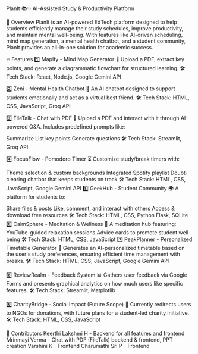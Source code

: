 PlanIt 📚✨
AI-Assisted Study & Productivity Platform

🚀 Overview
PlanIt is an AI-powered EdTech platform designed to help students efficiently manage their study schedules, improve productivity, and maintain mental well-being. With features like AI-driven scheduling, mind map generation, a mental health chatbot, and a student community, PlanIt provides an all-in-one solution for academic success.

🔥 Features
1️⃣ Mapify - Mind Map Generator
📌 Upload a PDF, extract key points, and generate a diagrammatic flowchart for structured learning.
🛠 Tech Stack: React, Node.js, Google Gemini API

2️⃣ Zeni - Mental Health Chatbot
💬 An AI chatbot designed to support students emotionally and act as a virtual best friend.
🛠 Tech Stack: HTML, CSS, JavaScript, Groq API

3️⃣ FileTalk - Chat with PDF
📖 Upload a PDF and interact with it through AI-powered Q&A. Includes predefined prompts like:

Summarize
List key points
Generate questions
🛠 Tech Stack: Streamlit, Groq API

4️⃣ FocusFlow - Pomodoro Timer
⏳ Customize study/break timers with:

Theme selection & custom backgrounds
Integrated Spotify playlist
Doubt-clearing chatbot that keeps students on track
🛠 Tech Stack: HTML, CSS, JavaScript, Google Gemini API
5️⃣ GeekHub - Student Community
🌍 A platform for students to:

Share files & posts
Like, comment, and interact with others
Access & download free resources
🛠 Tech Stack: HTML, CSS, Python Flask, SQLite
6️⃣ CalmSphere - Meditation & Wellness
🧘 A meditation hub featuring:
YouTube-guided relaxation sessions
Advice cards to promote student well-being
🛠 Tech Stack: HTML, CSS, JavaScript
7️⃣ PeakPlanner - Personalized Timetable Generator
📅 Generates an AI-personalized timetable based on the user's study preferences, ensuring efficient time management with breaks.
🛠 Tech Stack: HTML, CSS, JavaScript, Google Gemini API

8️⃣ ReviewRealm - Feedback System
📊 Gathers user feedback via Google Forms and presents graphical analytics on how much users like specific features.
🛠 Tech Stack: Streamlit, Matplotlib

9️⃣ CharityBridge - Social Impact (Future Scope)
🌟 Currently redirects users to NGOs for donations, with future plans for a student-led charity initiative.
🛠 Tech Stack: HTML, CSS, JavaScript

🤝 Contributors
Keerthi Lakshmi H - Backend for all features and frontend
Mrinmayi Verma - Chat with PDF (FileTalk) backend & frontend, PPT creation
Varshini K - Frontend
Charumathi Sri P - Frontend 
 
 

